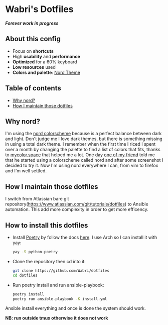 # Wabri's Dotfiles

***Forever work in progress***

## About this config

* Focus on **shortcuts**
* High **usability** and **performance**
* **Optimized** for a 60% keyboard
* **Low resources** used
* **Colors and palette**: [Nord Theme](https://www.nordtheme.com/docs/colors-and-palettes)

## Table of contents

- [Why nord?](#why-nord)
- [How I maintain those dotfiles](#how-i-maintain-those-dotfiles)

## Why nord?

I'm using the [nord colorscheme](https://www.nordtheme.com/) because is a perfect balance between dark and light. Don't judge me I love dark themes, but there is something missing in using a total dark theme.
I remember when the first time I riced I spent over a month by changing the palette to find a list of colors that fits, thanks to [mycolor.space](https://mycolor.space/) that helped me a lot.
One day [one of my friend](https://github.com/w00zie) told me that he started using a colorscheme called nord and after some screenshot I decided to try it.
Now I'm using nord everywhere I can, from vim to firefox and I'm well settled.

## How I maintain those dotfiles

I switch from Atlassian bare git repository(https://www.atlassian.com/git/tutorials/dotfiles) to Ansible automation. This add more complexity in order to get more efficency.

## How to install this dotfiles

- Install [Poetry](https://python-poetry.org/) by follow the docs [here](https://python-poetry.org/docs/#installation). I use Arch so I can install it with yay:

    ```bash
    yay -S python-poetry
    ``` 

- Clone the repository then cd into it:

    ```bash
    git clone https://github.com/Wabri/dotfiles
    cd dotfiles
    ```

- Run poetry install and run ansible-playbook:

    ```bash
    poetry install
    poetry run ansible-playbook -K install.yml 
    ```

Ansible install everything and once is done the system should work.

**NB: run outside tmux otherwise it does not work**

